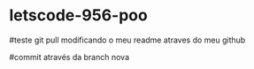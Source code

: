 # letscode-956-poo

#teste git pull 
 modificando o meu readme atraves do meu github


#commit através da branch nova